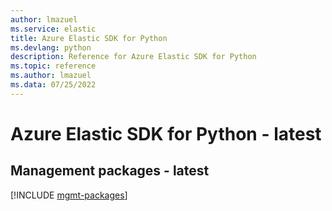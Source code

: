 ```yaml
---
author: lmazuel
ms.service: elastic
title: Azure Elastic SDK for Python
ms.devlang: python
description: Reference for Azure Elastic SDK for Python
ms.topic: reference
ms.author: lmazuel
ms.data: 07/25/2022
---
```

# Azure Elastic SDK for Python - latest

## Management packages - latest
[!INCLUDE [mgmt-packages](elastic-mgmt-index.md)]